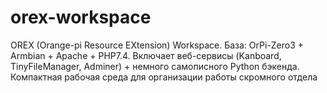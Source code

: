 # orex-workspace
OREX (Orange-pi Resource EXtension) Workspace. База: OrPi-Zero3 + Armbian + Apache + PHP7.4. Включает веб-сервисы (Kanboard, TinyFileManager, Adminer) + немного самописного Python бэкенда. Компактная рабочая среда для организации работы скромного отдела
